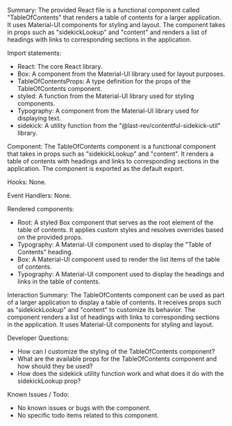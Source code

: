 Summary:
The provided React file is a functional component called "TableOfContents" that renders a table of contents for a larger application. It uses Material-UI components for styling and layout. The component takes in props such as "sidekickLookup" and "content" and renders a list of headings with links to corresponding sections in the application.

Import statements:
- React: The core React library.
- Box: A component from the Material-UI library used for layout purposes.
- TableOfContentsProps: A type definition for the props of the TableOfContents component.
- styled: A function from the Material-UI library used for styling components.
- Typography: A component from the Material-UI library used for displaying text.
- sidekick: A utility function from the "@last-rev/contentful-sidekick-util" library.

Component:
The TableOfContents component is a functional component that takes in props such as "sidekickLookup" and "content". It renders a table of contents with headings and links to corresponding sections in the application. The component is exported as the default export.

Hooks:
None.

Event Handlers:
None.

Rendered components:
- Root: A styled Box component that serves as the root element of the table of contents. It applies custom styles and resolves overrides based on the provided props.
- Typography: A Material-UI component used to display the "Table of Contents" heading.
- Box: A Material-UI component used to render the list items of the table of contents.
- Typography: A Material-UI component used to display the headings and links in the table of contents.

Interaction Summary:
The TableOfContents component can be used as part of a larger application to display a table of contents. It receives props such as "sidekickLookup" and "content" to customize its behavior. The component renders a list of headings with links to corresponding sections in the application. It uses Material-UI components for styling and layout.

Developer Questions:
- How can I customize the styling of the TableOfContents component?
- What are the available props for the TableOfContents component and how should they be used?
- How does the sidekick utility function work and what does it do with the sidekickLookup prop?

Known Issues / Todo:
- No known issues or bugs with the component.
- No specific todo items related to this component.